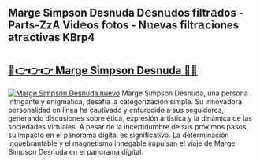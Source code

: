 ## Marge Simpson Desnuda D𝚎sn𝚞dos filtr𝚊dos - Parts-ZzA Vid𝚎os f𝚘tos - N𝚞evas filtr𝚊ciones atr𝚊ctivas KBrp4

# <h2><a href="http://mbbtsn.tromn.icu/?c=Marge+Simpson+Desnuda">🔗👉👉👉 Marge Simpson Desnuda 🔗🔗</a></h2>

[![Marge Simpson Desnuda nuevo](https://i.imgur.com/pEAQMta.gif)](http://mbbtsn.tromn.icu/?c=Marge+Simpson+Desnuda)
Marge Simpson Desnuda, una persona intrigante y enigmática, desafía la categorización simple. Su innovadora personalidad en línea ha cautivado y enfurecido a sus seguidores, generando discusiones sobre ética, expresión artística y la dinámica de las sociedades virtuales. A pesar de la incertidumbre de sus próximos pasos, su impacto en el panorama digital es significativo. La determinación inquebrantable y el magnetismo innegable impulsan el viaje de Marge Simpson Desnuda en el panorama digital.
